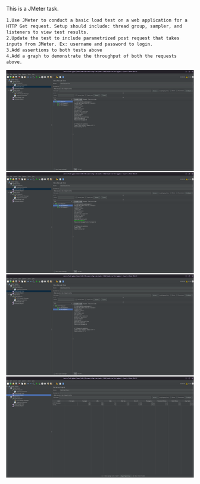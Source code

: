 This is a JMeter task. 

    1.Use JMeter to conduct a basic load test on a web application for a HTTP Get request. Setup should include: thread group, sampler, and listeners to view test results.
    2.Update the test to include parametrized post request that takes inputs from JMeter. Ex: username and password to login. 
    3.Add assertions to both tests above 
    4.Add a graph to demonstrate the throughput of both the requests above. 

![Screenshot](Screenshots/1.png) 
![Screenshot](Screenshots/2.png) 
![Screenshot](Screenshots/3.png) 
![Screenshot](Screenshots/4.png)